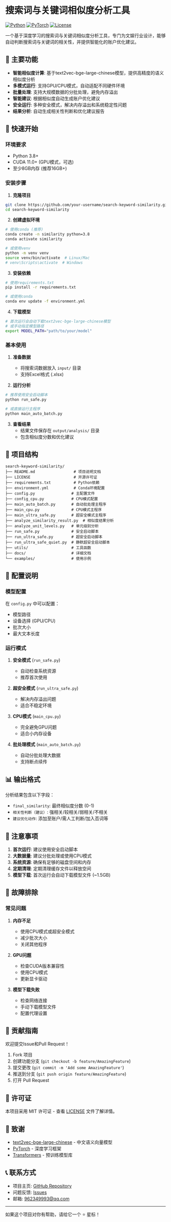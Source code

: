 # 搜索词与关键词相似度分析工具

[![Python](https://img.shields.io/badge/Python-3.8+-blue.svg)](https://www.python.org/downloads/)
[![PyTorch](https://img.shields.io/badge/PyTorch-2.4.1+-red.svg)](https://pytorch.org/)
[![License](https://img.shields.io/badge/License-MIT-green.svg)](LICENSE)

一个基于深度学习的搜索词与关键词相似度分析工具，专门为文娱行业设计，能够自动判断搜索词与关键词的相关性，并提供智能化的账户优化建议。

## 🌟 主要功能

- **智能相似度计算**: 基于text2vec-bge-large-chinese模型，提供高精度的语义相似度分析
- **多模式运行**: 支持GPU/CPU模式，自动适配不同硬件环境
- **批量处理**: 支持大规模数据的分批处理，避免内存溢出
- **智能建议**: 根据相似度自动生成账户优化建议
- **安全运行**: 多种安全模式，解决内存溢出和系统稳定性问题
- **结果分析**: 自动生成相关性判断和优化建议报告

## 🚀 快速开始

### 环境要求

- Python 3.8+
- CUDA 11.0+ (GPU模式，可选)
- 至少8GB内存 (推荐16GB+)

### 安装步骤

1. **克隆项目**
```bash
git clone https://github.com/your-username/search-keyword-similarity.git
cd search-keyword-similarity
```

2. **创建虚拟环境**
```bash
# 使用conda (推荐)
conda create -n similarity python=3.8
conda activate similarity

# 或使用venv
python -m venv venv
source venv/bin/activate  # Linux/Mac
# venv\Scripts\activate  # Windows
```

3. **安装依赖**
```bash
# 使用requirements.txt
pip install -r requirements.txt

# 或使用conda
conda env update -f environment.yml
```

4. **下载模型**
```bash
# 首次运行会自动下载text2vec-bge-large-chinese模型
# 或手动指定模型路径
export MODEL_PATH="path/to/your/model"
```

### 基本使用

1. **准备数据**
   - 将搜索词数据放入 `input/` 目录
   - 支持Excel格式 (.xlsx)

2. **运行分析**
```bash
# 推荐使用安全启动脚本
python run_safe.py

# 或直接运行主程序
python main_auto_batch.py
```

3. **查看结果**
   - 结果文件保存在 `output/analysis/` 目录
   - 包含相似度分数和优化建议

## 📁 项目结构

```
search-keyword-similarity/
├── README.md                 # 项目说明文档
├── LICENSE                   # 开源许可证
├── requirements.txt          # Python依赖
├── environment.yml           # Conda环境配置
├── config.py                # 主配置文件
├── config_cpu.py            # CPU模式配置
├── main_auto_batch.py       # 自动批处理主程序
├── main_cpu.py              # CPU模式主程序
├── main_ultra_safe.py       # 超安全模式主程序
├── analyze_similarity_result.py  # 相似度结果分析
├── analyze_unit_levels.py   # 单元级别分析
├── run_safe.py              # 安全启动脚本
├── run_ultra_safe.py        # 超安全启动脚本
├── run_ultra_safe_quiet.py  # 静默超安全启动脚本
├── utils/                   # 工具函数
├── docs/                    # 详细文档
└── examples/                # 使用示例
```

## 🔧 配置说明

### 模型配置

在 `config.py` 中可以配置：
- 模型路径
- 设备选择 (GPU/CPU)
- 批次大小
- 最大文本长度

### 运行模式

1. **安全模式** (`run_safe.py`)
   - 自动检查系统资源
   - 推荐首次使用

2. **超安全模式** (`run_ultra_safe.py`)
   - 解决内存溢出问题
   - 适合不稳定环境

3. **CPU模式** (`main_cpu.py`)
   - 完全避免GPU问题
   - 适合小内存设备

4. **批处理模式** (`main_auto_batch.py`)
   - 自动分批处理大数据
   - 支持断点续传

## 📊 输出格式

分析结果包含以下字段：
- `final_similarity`: 最终相似度分数 (0-1)
- `相关性判断（建议）`: 强相关/较相关/弱相关/不相关
- `建议优化动作`: 添加至账户/需人工判断/加入否词等

## 🚨 注意事项

1. **首次运行**: 建议使用安全启动脚本
2. **大数据量**: 建议分批处理或使用CPU模式
3. **系统资源**: 确保有足够的磁盘空间和内存
4. **定期清理**: 定期清理缓存文件以释放空间
5. **模型下载**: 首次运行会自动下载模型文件 (~1.5GB)

## 🐛 故障排除

### 常见问题

1. **内存不足**
   - 使用CPU模式或超安全模式
   - 减少批次大小
   - 关闭其他程序

2. **GPU问题**
   - 检查CUDA版本兼容性
   - 使用CPU模式
   - 更新显卡驱动

3. **模型下载失败**
   - 检查网络连接
   - 手动下载模型文件
   - 配置代理设置

## 🤝 贡献指南

欢迎提交Issue和Pull Request！

1. Fork 项目
2. 创建功能分支 (`git checkout -b feature/AmazingFeature`)
3. 提交更改 (`git commit -m 'Add some AmazingFeature'`)
4. 推送到分支 (`git push origin feature/AmazingFeature`)
5. 打开 Pull Request

## 📄 许可证

本项目采用 MIT 许可证 - 查看 [LICENSE](LICENSE) 文件了解详情。

## 🙏 致谢

- [text2vec-bge-large-chinese](https://huggingface.co/BAAI/bge-large-zh-v1.5) - 中文语义向量模型
- [PyTorch](https://pytorch.org/) - 深度学习框架
- [Transformers](https://huggingface.co/transformers/) - 预训练模型库

## 📞 联系方式

- 项目主页: [GitHub Repository](https://github.com/your-username/search-keyword-similarity)
- 问题反馈: [Issues](https://github.com/your-username/search-keyword-similarity/issues)
- 邮箱: 962349993@qq.com

---

如果这个项目对你有帮助，请给它一个 ⭐️ 星标！

